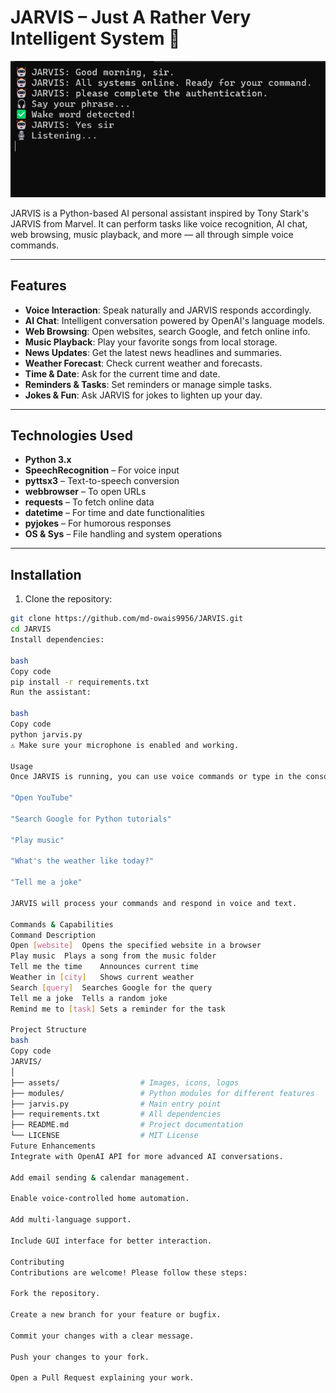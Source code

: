 # JARVIS – Just A Rather Very Intelligent System 🤖

![JARVIS](assets/image.png)

JARVIS is a Python-based AI personal assistant inspired by Tony Stark's JARVIS from Marvel. It can perform tasks like voice recognition, AI chat, web browsing, music playback, and more — all through simple voice commands.

---



## Features

- **Voice Interaction**: Speak naturally and JARVIS responds accordingly.
- **AI Chat**: Intelligent conversation powered by OpenAI's language models.
- **Web Browsing**: Open websites, search Google, and fetch online info.
- **Music Playback**: Play your favorite songs from local storage.
- **News Updates**: Get the latest news headlines and summaries.
- **Weather Forecast**: Check current weather and forecasts.
- **Time & Date**: Ask for the current time and date.
- **Reminders & Tasks**: Set reminders or manage simple tasks.
- **Jokes & Fun**: Ask JARVIS for jokes to lighten up your day.

---

## Technologies Used

- **Python 3.x**
- **SpeechRecognition** – For voice input
- **pyttsx3** – Text-to-speech conversion
- **webbrowser** – To open URLs
- **requests** – To fetch online data
- **datetime** – For time and date functionalities
- **pyjokes** – For humorous responses
- **OS & Sys** – File handling and system operations

---

## Installation

1. Clone the repository:

```bash
git clone https://github.com/md-owais9956/JARVIS.git
cd JARVIS
Install dependencies:

bash
Copy code
pip install -r requirements.txt
Run the assistant:

bash
Copy code
python jarvis.py
⚠️ Make sure your microphone is enabled and working.

Usage
Once JARVIS is running, you can use voice commands or type in the console. Examples:

"Open YouTube"

"Search Google for Python tutorials"

"Play music"

"What's the weather like today?"

"Tell me a joke"

JARVIS will process your commands and respond in voice and text.

Commands & Capabilities
Command	Description
Open [website]	Opens the specified website in a browser
Play music	Plays a song from the music folder
Tell me the time	Announces current time
Weather in [city]	Shows current weather
Search [query]	Searches Google for the query
Tell me a joke	Tells a random joke
Remind me to [task]	Sets a reminder for the task

Project Structure
bash
Copy code
JARVIS/
│
├── assets/                  # Images, icons, logos
├── modules/                 # Python modules for different features
├── jarvis.py                # Main entry point
├── requirements.txt         # All dependencies
├── README.md                # Project documentation
└── LICENSE                  # MIT License
Future Enhancements
Integrate with OpenAI API for more advanced AI conversations.

Add email sending & calendar management.

Enable voice-controlled home automation.

Add multi-language support.

Include GUI interface for better interaction.

Contributing
Contributions are welcome! Please follow these steps:

Fork the repository.

Create a new branch for your feature or bugfix.

Commit your changes with a clear message.

Push your changes to your fork.

Open a Pull Request explaining your work.
